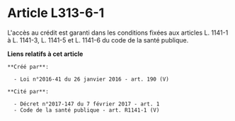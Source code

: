 # Article L313-6-1

L'accès au crédit est garanti dans les conditions fixées aux articles L. 1141-1 à L. 1141-3, L. 1141-5 et L. 1141-6 du code
de la santé publique.

**Liens relatifs à cet article**

	**Créé par**:

	  - Loi n°2016-41 du 26 janvier 2016 - art. 190 (V)

	**Cité par**:

	  - Décret n°2017-147 du 7 février 2017 - art. 1
	  - Code de la santé publique - art. R1141-1 (V)
